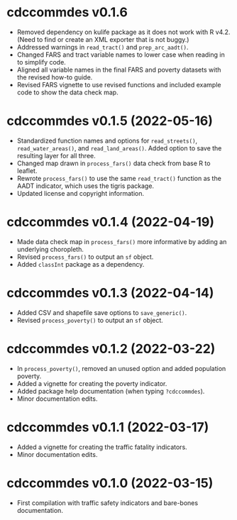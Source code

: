 # cdccommdes v0.1.6

* Removed dependency on kulife package as it does not work with R v4.2. (Need to find or create an XML exporter that is not buggy.)
* Addressed warnings in `read_tract()` and `prep_arc_aadt()`.
* Changed FARS and tract variable names to lower case when reading in to simplify code.
* Aligned all variable names in the final FARS and poverty datasets with the revised how-to guide.
* Revised FARS vignette to use revised functions and included example code to show the data check map.

# cdccommdes v0.1.5 (2022-05-16)

* Standardized function names and options for `read_streets()`, `read_water_areas()`, and `read_land_areas()`. Added option to save the resulting layer for all three.
* Changed map drawn in `process_fars()` data check from base R to leaflet.
* Rewrote `process_fars()` to use the same `read_tract()` function as the AADT indicator, which uses the tigris package.
* Updated license and copyright information.

# cdccommdes v0.1.4 (2022-04-19)

* Made data check map in `process_fars()` more informative by adding an underlying choropleth.
* Revised `process_fars()` to output an `sf` object.
* Added `classInt` package as a dependency.

# cdccommdes v0.1.3 (2022-04-14)

* Added CSV and shapefile save options to `save_generic()`.
* Revised `process_poverty()` to output an `sf` object.

# cdccommdes v0.1.2 (2022-03-22)

* In `process_poverty()`, removed an unused option and added population poverty.
* Added a vignette for creating the poverty indicator.
* Added package help documentation (when typing `?cdccommdes`).
* Minor documentation edits.

# cdccommdes v0.1.1 (2022-03-17)

* Added a vignette for creating the traffic fatality indicators.
* Minor documentation edits.

# cdccommdes v0.1.0 (2022-03-15)

* First compilation with traffic safety indicators and bare-bones documentation.

